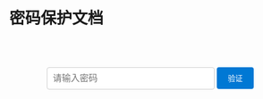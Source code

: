 # 密码保护文档

<div id="password-protected" style="text-align: center; margin-top: 50px;">
  <!-- <h2 style="font-family: 'Helvetica Neue', sans-serif; font-weight: 300; color: #333;">请输入密码</h2> -->
  <input type="password" id="password" style="padding: 10px; font-size: 16px; border: 1px solid #ccc; border-radius: 4px; width: 70%; max-width: 300px;" placeholder="请输入密码">
  <button onclick="checkPassword()" style="background-color: #0078d4; color: white; padding: 10px 20px; border: none; border-radius: 4px; cursor: pointer; margin-top: 20px;">验证</button>
  <p id="error-message" style="color: red; display: none; margin-top: 20px; font-size: 14px;">密码错误，请重新输入。</p>
</div>

<div id="document-content" style="display: none; text-align: center; margin-top: 50px;">
  <h3 style="font-family: 'Helvetica Neue', sans-serif; font-weight: 300; color: #333;">欢迎访问文档内容</h3>
  <p style="font-family: 'Helvetica Neue', sans-serif; color: #555; line-height: 1.8; font-size: 18px; max-width: 800px; margin: 0 auto;">这是受密码保护的文档内容。只有输入正确密码后，您才能查看此内容。</p>
</div>

<!-- <div id="document-content" style="display: none;">
  {% include-markdown "content/protected_content.md" %}

  ## 骚话大全
</div> -->

<script>
  function checkPassword() {
    const correctPassword = "211840339"; // 设置密码
    const enteredPassword = document.getElementById("password").value;
    if (enteredPassword === correctPassword) {
      document.getElementById("password-protected").style.display = "none";
      document.getElementById("document-content").style.display = "block";
    } else {
      document.getElementById("error-message").style.display = "block";
    }
  }
</script>
